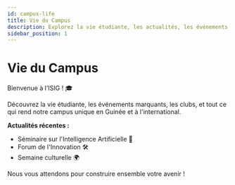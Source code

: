 ```yaml
---
id: campus-life
title: Vie du Campus
description: Explorez la vie étudiante, les actualités, les événements et la culture à l'ISIG.
sidebar_position: 1
---
```


# Vie du Campus

Bienvenue à l'ISIG ! 🎓

Découvrez la vie étudiante, les événements marquants, les clubs, et tout ce qui rend notre campus unique en Guinée et à l'international.

**Actualités récentes :**
- Séminaire sur l'Intelligence Artificielle 🧠
- Forum de l'Innovation 🛠️
- Semaine culturelle 🌍

Nous vous attendons pour construire ensemble votre avenir !
